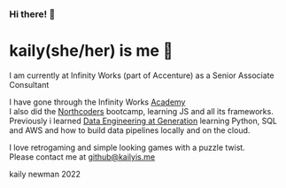 ### Hi there! 👋
# kaily(she/her) is me 🥰

I am currently at Infinity Works (part of Accenture) as a Senior Associate Consultant

I have gone through the Infinity Works [Academy](https://www.infinityworks.com/academy/)  
I also did the [Northcoders](https://northcoders.com/our-courses/coding-bootcamp) bootcamp, learning JS and all its frameworks.  
Previously i learned [Data Engineering at Generation](https://uk.generation.org/manchester/data-engineering/) learning Python, SQL and AWS and how to build data pipelines locally and on the cloud.  

I love retrogaming and simple looking games with a puzzle twist.  
Please contact me at [github@kailyis.me](mailto:github@kailyis.me)  

kaily newman 2022
